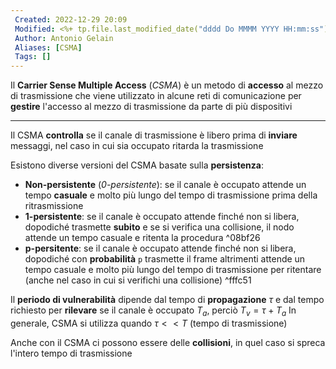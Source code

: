```yaml
---
 Created: 2022-12-29 20:09
 Modified: <%+ tp.file.last_modified_date("dddd Do MMMM YYYY HH:mm:ss") %>
 Author: Antonio Gelain
 Aliases: [CSMA]
 Tags: []
---
```


Il **Carrier Sense Multiple Access** (*CSMA*) è un metodo di **accesso** al mezzo di trasmissione che viene utilizzato in alcune reti di comunicazione per **gestire** l'accesso al mezzo di trasmissione da parte di più dispositivi

---

Il CSMA **controlla** se il canale di trasmissione è libero prima di **inviare** messaggi, nel caso in cui sia occupato ritarda la trasmissione

Esistono diverse versioni del CSMA basate sulla **persistenza**:
- **Non-persistente** (*0-persistente*): se il canale è occupato attende un tempo **casuale** e molto più lungo del tempo di trasmissione prima della ritrasmissione
- **1-persistente**: se il canale è occupato attende finché non si libera, dopodiché trasmette **subito** e se si verifica una collisione, il nodo attende un tempo casuale e ritenta la procedura ^08bf26
- **p-persitente**: se il canale è occupato attende finché non si libera, dopodiché con **probabilità** `p` trasmette il frame altrimenti attende un tempo casuale e molto più lungo del tempo di trasmissione per ritentare (anche nel caso in cui si verifichi una collisione)  ^fffc51

Il **periodo di vulnerabilità** dipende dal tempo di **propagazione** $\tau$ e dal tempo richiesto per **rilevare** se il canale è occupato $T_{a}$, perciò $T_{v} = \tau + T_{a}$
In generale, CSMA si utilizza quando $\tau << T$ (tempo di trasmissione)

Anche con il CSMA ci possono essere delle **collisioni**, in quel caso si spreca l'intero tempo di trasmissione